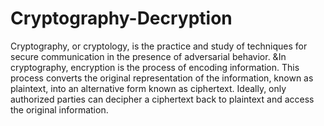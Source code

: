 # Cryptography-Decryption
Cryptography, or cryptology, is the practice and study of techniques for secure communication in the presence of adversarial behavior. &amp;In cryptography, encryption is the process of encoding information. This process converts the original representation of the information, known as plaintext, into an alternative form known as ciphertext. Ideally, only authorized parties can decipher a ciphertext back to plaintext and access the original information.
